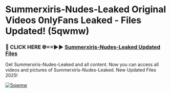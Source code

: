 # Summerxiris-Nudes-Leaked Original Videos 0nlyFans Leaked - Files Updated! (5qwmw)

<h3>🔴 CLICK HERE 🌐==►► <a href="https://tinyurl.com/5h6xmrr3" rel="nofollow">Summerxiris-Nudes-Leaked Updated Files</a></h3>

Get Summerxiris-Nudes-Leaked and all content. Now you can access all videos and pictures of Summerxiris-Nudes-Leaked. New Updated Files 2025!

[![5qwmw](https://i.imgur.com/KVD873Z.gif)](https://tinyurl.com/5h6xmrr3)
